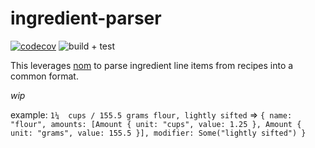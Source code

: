 # ingredient-parser

[![codecov](https://codecov.io/gh/nickysemenza/ingredient-parser/branch/main/graph/badge.svg?token=5GJCVD15RH)](https://codecov.io/gh/nickysemenza/ingredient-parser)
![build + test](https://github.com/nickysemenza/ingredient-parser/workflows/build%20+%20test/badge.svg)

This leverages [nom](https://github.com/Geal/nom) to parse ingredient line items from recipes into a common format.

*wip*


example: `1¼  cups / 155.5 grams flour, lightly sifted` => `{ name: "flour", amounts: [Amount { unit: "cups", value: 1.25 }, Amount { unit: "grams", value: 155.5 }], modifier: Some("lightly sifted") }`